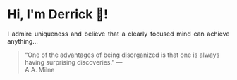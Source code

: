 # Hi, I'm Derrick 👋!
<p align="justify">I admire uniqueness and believe that a clearly focused mind can achieve anything...</p> 
<!-- #quote-start -->
<blockquote>&ldquo;One of the advantages of being disorganized is that one is always having surprising discoveries.&rdquo; &mdash; <footer>A.A. Milne</footer></blockquote>
<!-- #quote-end -->
